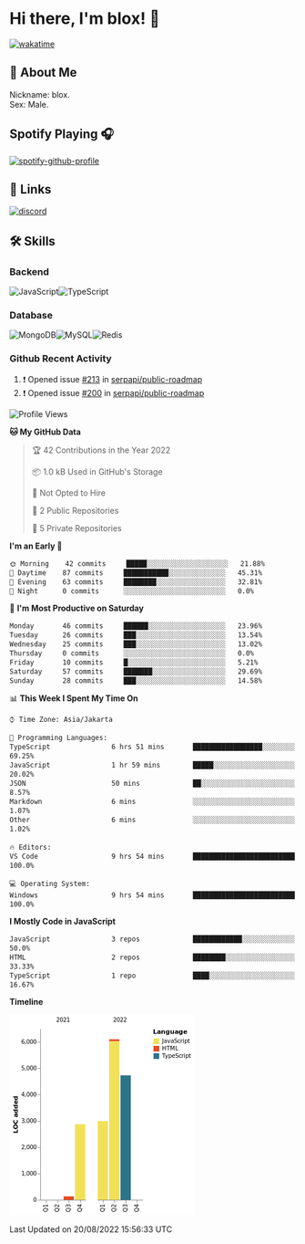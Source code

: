 # Hi there, I'm blox! 👋
[![wakatime](https://wakatime.com/badge/user/b2abe11d-3a19-4b51-8873-fb054f1233d9.svg)](https://wakatime.com/@b2abe11d-3a19-4b51-8873-fb054f1233d9)
## 🚀 About Me
Nickname: blox.\
Sex: Male.

## Spotify Playing 🎧
[![spotify-github-profile](https://spotify-github-profile.vercel.app/api/view?uid=f53py733i8iocgkvovugcos6d&cover_image=true&theme=novatorem&bar_color=53b14f&bar_color_cover=false)](https://github.com/kittinan/spotify-github-profile)

## 🔗 Links
[![discord](https://img.shields.io/badge/Discord-5865F2?style=for-the-badge&logo=discord&logoColor=white)](https://discord.com/users/748529326621982732)

## 🛠 Skills

### Backend
![JavaScript](https://img.shields.io/badge/JavaScript-323330?style=for-the-badge&logo=javascript&logoColor=F7DF1E)![TypeScript](https://img.shields.io/badge/TypeScript-007ACC?style=for-the-badge&logo=typescript&logoColor=white)

### Database
![MongoDB](https://img.shields.io/badge/MongoDB-4EA94B?style=for-the-badge&logo=mongodb&logoColor=white)![MySQL](https://img.shields.io/badge/MySQL-005C84?style=for-the-badge&logo=mysql&logoColor=white)![Redis](https://img.shields.io/badge/redis-%23DD0031.svg?&style=for-the-badge&logo=redis&logoColor=white)

### Github Recent Activity
<!--START_SECTION:activity-->
1. ❗️ Opened issue [#213](https://github.com/serpapi/public-roadmap/issues/213) in [serpapi/public-roadmap](https://github.com/serpapi/public-roadmap)
2. ❗️ Opened issue [#200](https://github.com/serpapi/public-roadmap/issues/200) in [serpapi/public-roadmap](https://github.com/serpapi/public-roadmap)
<!--END_SECTION:activity-->

<!--START_SECTION:waka-->
![Profile Views](http://img.shields.io/badge/Profile%20Views-0-blue)

**🐱 My GitHub Data** 

> 🏆 42 Contributions in the Year 2022
 > 
> 📦 1.0 kB Used in GitHub's Storage 
 > 
> 🚫 Not Opted to Hire
 > 
> 📜 2 Public Repositories 
 > 
> 🔑 5 Private Repositories  
 > 
**I'm an Early 🐤** 

```text
🌞 Morning    42 commits     █████░░░░░░░░░░░░░░░░░░░░   21.88% 
🌆 Daytime    87 commits     ███████████░░░░░░░░░░░░░░   45.31% 
🌃 Evening    63 commits     ████████░░░░░░░░░░░░░░░░░   32.81% 
🌙 Night      0 commits      ░░░░░░░░░░░░░░░░░░░░░░░░░   0.0%

```
📅 **I'm Most Productive on Saturday** 

```text
Monday       46 commits     ██████░░░░░░░░░░░░░░░░░░░   23.96% 
Tuesday      26 commits     ███░░░░░░░░░░░░░░░░░░░░░░   13.54% 
Wednesday    25 commits     ███░░░░░░░░░░░░░░░░░░░░░░   13.02% 
Thursday     0 commits      ░░░░░░░░░░░░░░░░░░░░░░░░░   0.0% 
Friday       10 commits     █░░░░░░░░░░░░░░░░░░░░░░░░   5.21% 
Saturday     57 commits     ███████░░░░░░░░░░░░░░░░░░   29.69% 
Sunday       28 commits     ███░░░░░░░░░░░░░░░░░░░░░░   14.58%

```


📊 **This Week I Spent My Time On** 

```text
⌚︎ Time Zone: Asia/Jakarta

💬 Programming Languages: 
TypeScript               6 hrs 51 mins       █████████████████░░░░░░░░   69.25% 
JavaScript               1 hr 59 mins        █████░░░░░░░░░░░░░░░░░░░░   20.02% 
JSON                     50 mins             ██░░░░░░░░░░░░░░░░░░░░░░░   8.57% 
Markdown                 6 mins              ░░░░░░░░░░░░░░░░░░░░░░░░░   1.07% 
Other                    6 mins              ░░░░░░░░░░░░░░░░░░░░░░░░░   1.02%

🔥 Editors: 
VS Code                  9 hrs 54 mins       █████████████████████████   100.0%

💻 Operating System: 
Windows                  9 hrs 54 mins       █████████████████████████   100.0%

```

**I Mostly Code in JavaScript** 

```text
JavaScript               3 repos             ████████████░░░░░░░░░░░░░   50.0% 
HTML                     2 repos             ████████░░░░░░░░░░░░░░░░░   33.33% 
TypeScript               1 repo              ████░░░░░░░░░░░░░░░░░░░░░   16.67%

```


**Timeline**

![Chart not found](https://raw.githubusercontent.com/soudblox/soudblox/main/charts/bar_graph.png) 


 Last Updated on 20/08/2022 15:56:33 UTC
<!--END_SECTION:waka-->

<!--
**soudblox/soudblox** is a ✨ _special_ ✨ repository because its `README.md` (this file) appears on your GitHub profile.

Here are some ideas to get you started:

- 🔭 I’m currently working on ...
- 🌱 I’m currently learning ...
- 👯 I’m looking to collaborate on ...
- 🤔 I’m looking for help with ...
- 💬 Ask me about ...
- 📫 How to reach me: ...
- 😄 Pronouns: ...
- ⚡ Fun fact: ...
-->
